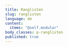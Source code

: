 ```yaml
---
title: Ranglisten
slug: ranglisten
language: de
content:
  items: "@self.modular"
body_classes: p-ranglisten
published: true
---
```

